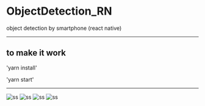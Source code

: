 # ObjectDetection_RN
object detection by smartphone (react native)

************************************
to make it work
-------------------------
'yarn install'

'yarn start'
************************************
![ss](https://github.com/brkdrsn/ObjectDetection_RN/blob/main/Yeni%20klas%C3%B6r/WhatsApp%20Image%202021-01-05%20at%2020.40.35%20(1).jpeg)
![ss](https://github.com/brkdrsn/ObjectDetection_RN/blob/main/Yeni%20klas%C3%B6r/WhatsApp%20Image%202021-01-05%20at%2020.40.35.jpeg)
![ss](https://github.com/brkdrsn/ObjectDetection_RN/blob/main/Yeni%20klas%C3%B6r/WhatsApp%20Image%202021-01-05%20at%2020.40.36%20(1).jpeg)
![ss](https://github.com/brkdrsn/ObjectDetection_RN/blob/main/Yeni%20klas%C3%B6r/WhatsApp%20Image%202021-01-05%20at%2020.40.36.jpeg)

